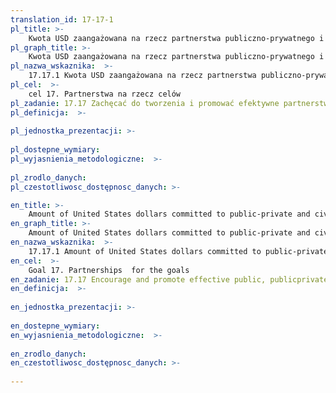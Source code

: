 ```yaml
---
translation_id: 17-17-1
pl_title: >-
    Kwota USD zaangażowana na rzecz partnerstwa publiczno-prywatnego i partnerstwa w ramach społeczeństwa obywatelskiego
pl_graph_title: >-
    Kwota USD zaangażowana na rzecz partnerstwa publiczno-prywatnego i partnerstwa w ramach społeczeństwa obywatelskiego
pl_nazwa_wskaznika:  >-
    17.17.1 Kwota USD zaangażowana na rzecz partnerstwa publiczno-prywatnego i partnerstwa w ramach społeczeństwa obywatelskiego
pl_cel:  >-
    cel 17. Partnerstwa na rzecz celów
pl_zadanie: 17.17 Zachęcać do tworzenia i promować efektywne partnerstwa publiczne, publiczno – prywatne i z udziałem społeczeństwa obywatelskiego, budowane na doświadczeniu i niezbędnych strategiach partnerstwa
pl_definicja:  >-
    
pl_jednostka_prezentacji: >-
    
pl_dostepne_wymiary: 
pl_wyjasnienia_metodologiczne:  >-
    
pl_zrodlo_danych: 
pl_czestotliwosc_dostępnosc_danych: >-

en_title: >-
    Amount of United States dollars committed to public-private and civil society partnerships
en_graph_title: >-
    Amount of United States dollars committed to public-private and civil society partnerships
en_nazwa_wskaznika:  >-
    17.17.1 Amount of United States dollars committed to public-private and civil society partnerships
en_cel:  >-
    Goal 17. Partnerships  for the goals
en_zadanie: 17.17 Encourage and promote effective public, publicprivate and civil society partnerships, building on the experience and resourcing strategies of partnerships
en_definicja:  >-
    
en_jednostka_prezentacji: >-
    
en_dostepne_wymiary: 
en_wyjasnienia_metodologiczne:  >-
    
en_zrodlo_danych: 
en_czestotliwosc_dostępnosc_danych: >-
    
---
```

